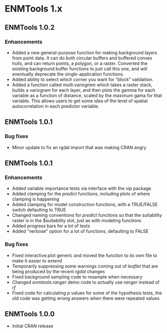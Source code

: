 ENMTools 1.x
============

ENMTools 1.0.2
--------------

### Enhancements

-   Added a new general-purpose function for making background layers
    from point data. It can do both circular buffers and buffered convex
    hulls, and can return points, a polygon, or a raster. Converted the
    existing background buffer functions to just call this one, and will
    eventually deprecate the single-application functions.
-   Added ability to select which corner you want for “block”
    validation.
-   Added a function called *multi.variogram* which takes a raster
    stack, builds a variogram for each layer, and then plots the gamma
    for each variable as a function of distance, scaled by the maximum
    gama for that variable. This allows users to get some idea of the
    level of spatial autocorrelation in each predictor variable.

ENMTools 1.0.1
--------------

### Bug fixes

-   Minor update to fix an rgdal import that was making CRAN angry

ENMTools 1.0.1
--------------

### Enhancements

-   Added variable importance tests via interface with the *vip* package
-   Added clamping for the *predict* functions, including plots of where
    clamping is happening
-   Added clamping for model construction functions, with a TRUE/FALSE
    switch defaulting to TRUE
-   Changed naming conventions for *predict* functions so that the
    suitability raster is in the $suitability slot, just as with
    modeling functions
-   Added progress bars for a lot of tests
-   Added “verbose” option for a lot of functions, defaulting to FALSE

### Bug fixes

-   Fixed interactive.plot generic and moved the function to its own
    file to make it easier to extend
-   Temporarily suppressing some warnings coming out of *leaflet* that
    are being produced by the recent *rgdal* changes
-   Fixed background sampling code to resample when necessary
-   Changed *enmtools.ranger* demo code to actually use *ranger* instead
    of *rf*
-   Fixed code for calculating p values for some of the hypothesis
    tests, the old code was getting wrong answers when there were
    repeated values

ENMTools 1.0.0
--------------

-   Initial CRAN release
